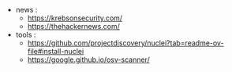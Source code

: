 - news :
  - https://krebsonsecurity.com/
  - https://thehackernews.com/
- tools :
  - https://github.com/projectdiscovery/nuclei?tab=readme-ov-file#install-nuclei
  - https://google.github.io/osv-scanner/